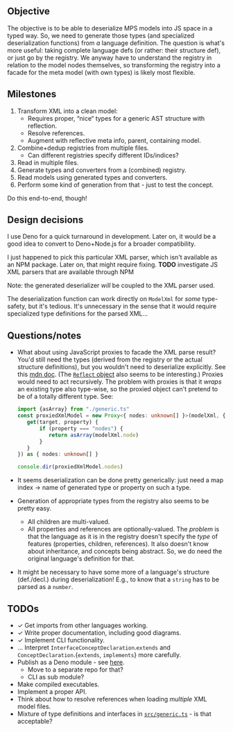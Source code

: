 ## Objective

The objective is to be able to deserialize MPS models into JS space in a typed way.
So, we need to generate those types (and specialized deserialization functions) from _a_ language definition.
The question is what's more useful: taking complete language defs (or rather: their structure def), or just go by the registry.
We anyway have to understand the registry in relation to the model nodes themselves, so transforming the registry into a facade for the meta model (with own types) is likely most flexible.


## Milestones

1. Transform XML into a clean model:
    * Requires proper, “nice“ types for a generic AST structure with reflection.
    * Resolve references.
    * Augment with reflective meta info, parent, containing model.
2. Combine+dedup registries from multiple files.
    * Can different registries specify different IDs/indices?
3. Read in multiple files.
4. Generate types and converters from a (combined) registry.
5. Read models using generated types and converters.
6. Perform some kind of generation from that - just to test the concept.

Do this end-to-end, though!


## Design decisions

I use Deno for a quick turnaround in development.
Later on, it would be a good idea to convert to Deno+Node.js for a broader compatibility.

I just happened to pick this particular XML parser, which isn't available as an NPM package.
Later on, that might require fixing.
**TODO**  investigate JS XML parsers that are available through NPM

Note: the generated deserializer _will_ be coupled to the XML parser used.

The deserialization function can work directly on `ModelXml` for _some_ type-safety, but it's tedious.
It's unnecessary in the sense that it would require specialized type definitions for the parsed XML...


## Questions/notes

* What about using JavaScript proxies to facade the XML parse result?
   You'd still need the types (derived from the registry or the actual structure definitions), but you wouldn't need to deserialize explicitly.
   See this [mdn doc](https://developer.mozilla.org/en-US/docs/Web/JavaScript/Reference/Global_Objects/Proxy).
   (The [`Reflect` object](https://developer.mozilla.org/en-US/docs/Web/JavaScript/Reference/Global_Objects/Reflect) also seems to be interesting.)
   Proxies would need to act recursively.
   The problem with proxies is that it _wraps_ an existing type also type-wise, so the proxied object can't pretend to be of a totally different type.
   See:

   ```typescript
   import {asArray} from "./generic.ts"
   const proxiedXmlModel = new Proxy<{ nodes: unknown[] }>(modelXml, {
      get(target, property) {
          if (property === "nodes") {
             return asArray(modelXml.node)
          }
      }
   }) as { nodes: unknown[] }
   
   console.dir(proxiedXmlModel.nodes)
   ```

* It seems deserialization can be done pretty generically: just need a map index &rarr; name of generated type or property on such a type.

* Generation of appropriate types from the registry also seems to be pretty easy.
  * All children are multi-valued.
  * All properties and references are optionally-valued.
  The _problem_ is that the language as it is in the registry doesn't specify the _type_ of features (properties, children, references).
  It also doesn't know about inheritance, and concepts being abstract.
  So, we do need the original language's definition for that.

* It might be necessary to have some more of a language's structure (def./decl.) during deserialization!
  E.g., to know that a `string` has to be parsed as a `number`.


## TODOs

* &#10003; Get imports from other languages working.
* &#10003; Write proper documentation, including good diagrams.
* &#10003; Implement CLI functionality.
* &hellip; Interpret `InterfaceConceptDeclaration`.`extends` and `ConceptDeclaration`.{`extends`, `implements`} more carefully.
* Publish as a Deno module - see [here](https://deno.land/add_module).
  * Move to a separate repo for that?
  * CLI as sub module?
* Make compiled executables.
* Implement a proper API.
* Think about how to resolve references when loading _multiple_ XML model files.
* Mixture of type definitions and interfaces in [`src/generic.ts`](./src/generic.ts) - is that acceptable?

